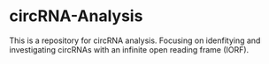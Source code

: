 # circRNA-Analysis

This is a repository for circRNA analysis. Focusing on idenfitying and investigating circRNAs with an infinite open reading frame (IORF). 

